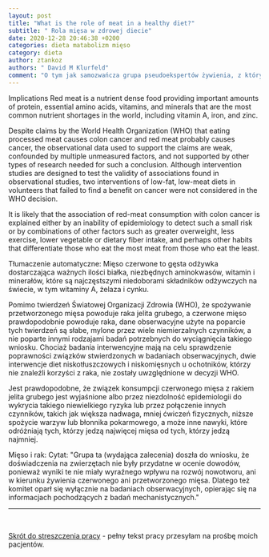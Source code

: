 ```yaml
---
layout: post
title: "What is the role of meat in a healthy diet?"
subtitle: " Rola mięsa w zdrowej diecie"
date: 2020-12-28 20:46:38 +0200
categories: dieta matabolizm mięso
category: dieta
author: ztankoz
authors: " David M Klurfeld"
comment: "O tym jak samozwańcza grupa pseudoekspertów żywienia, z których większość przyznaje otwarcie, że jest weganem, wymusza na populacji zachowania żywieniowe, które stoją w sprzeczności z wiedzą i zdrowym rozsądkiem"
---
```


Implications
Red meat is a nutrient dense food providing important amounts of protein, essential amino acids, vitamins, and minerals that are the most common nutrient shortages in the world, including vitamin A, iron, and zinc.

Despite claims by the World Health Organization (WHO) that eating processed meat causes colon cancer and red meat probably causes cancer, the observational data used to support the claims are weak, confounded by multiple unmeasured factors, and not supported by other types of research needed for such a conclusion. Although intervention studies are designed to test the validity of associations found in observational studies, two interventions of low-fat, low-meat diets in volunteers that failed to find a benefit on cancer were not considered in the WHO decision.

It is likely that the association of red-meat consumption with colon cancer is explained either by an inability of epidemiology to detect such a small risk or by combinations of other factors such as greater overweight, less exercise, lower vegetable or dietary fiber intake, and perhaps other habits that differentiate those who eat the most meat from those who eat the least.

Tłumaczenie automatyczne:
Mięso czerwone to gęsta odżywka dostarczająca ważnych ilości białka, niezbędnych aminokwasów, witamin i minerałów, które są najczęstszymi niedoborami składników odżywczych na świecie, w tym witaminy A, żelaza i cynku.

Pomimo twierdzeń Światowej Organizacji Zdrowia (WHO), że spożywanie przetworzonego mięsa powoduje raka jelita grubego, a czerwone mięso prawdopodobnie powoduje raka, dane obserwacyjne użyte na poparcie tych twierdzeń są słabe, mylone przez wiele niemierzalnych czynników, a nie poparte innymi rodzajami badań potrzebnych do wyciągnięcia takiego wniosku. Chociaż badania interwencyjne mają na celu sprawdzenie poprawności związków stwierdzonych w badaniach obserwacyjnych, dwie interwencje diet niskotłuszczowych i niskomięsnych u ochotników, którzy nie znaleźli korzyści z raka, nie zostały uwzględnione w decyzji WHO.

Jest prawdopodobne, że związek konsumpcji czerwonego mięsa z rakiem jelita grubego jest wyjaśnione albo przez niezdolność epidemiologii do wykrycia takiego niewielkiego ryzyka lub przez połączenie innych czynników, takich jak większa nadwaga, mniej ćwiczeń fizycznych, niższe spożycie warzyw lub błonnika pokarmowego, a może inne nawyki, które odróżniają tych, którzy jedzą najwięcej mięsa od tych, którzy jedzą najmniej.

Mięso i rak:
Cytat: "Grupa ta (wydająca zalecenia) doszła do wniosku, że doświadczenia na zwierzętach nie były przydatne w ocenie dowodów, ponieważ wyniki te nie miały wyraźnego wpływu na rozwój nowotworu, ani w kierunku żywienia czerwonego ani przetworzonego mięsa. Dlatego też komitet oparł się wyłącznie na badaniach obserwacyjnych, opierając się na informacjach pochodzących z badań mechanistycznych."

<hr>
<br>

[Skrót do streszczenia pracy](https://www.ncbi.nlm.nih.gov/pmc/articles/PMC7015455/) - pełny tekst pracy przesyłam na prośbę moich pacjentów.
